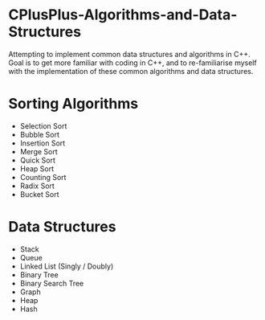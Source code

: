 # CPlusPlus-Algorithms-and-Data-Structures
Attempting to implement common data structures and algorithms in C++.    
Goal is to get more familiar with coding in C++, and to re-familiarise myself with the implementation of these common algorithms and data structures.

# Sorting Algorithms
- Selection Sort
- Bubble Sort
- Insertion Sort
- Merge Sort
- Quick Sort
- Heap Sort
- Counting Sort
- Radix Sort
- Bucket Sort

# Data Structures
- Stack 
- Queue
- Linked List (Singly / Doubly)
- Binary Tree
- Binary Search Tree
- Graph
- Heap
- Hash 
